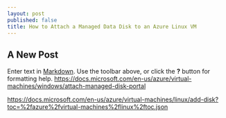 ```yaml
---
layout: post
published: false
title: How to Attach a Managed Data Disk to an Azure Linux VM
---
```

## A New Post

Enter text in [Markdown](http://daringfireball.net/projects/markdown/). Use the toolbar above, or click the **?** button for formatting help.
https://docs.microsoft.com/en-us/azure/virtual-machines/windows/attach-managed-disk-portal

https://docs.microsoft.com/en-us/azure/virtual-machines/linux/add-disk?toc=%2fazure%2fvirtual-machines%2flinux%2ftoc.json
